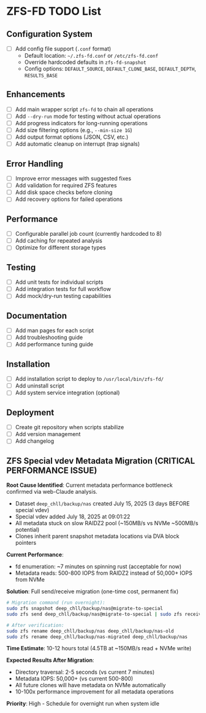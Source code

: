 # ZFS-FD TODO List

## Configuration System
- [ ] Add config file support (`.conf` format)
  - Default location: `~/.zfs-fd.conf` or `/etc/zfs-fd.conf`
  - Override hardcoded defaults in `zfs-fd-snapshot`
  - Config options: `DEFAULT_SOURCE`, `DEFAULT_CLONE_BASE`, `DEFAULT_DEPTH`, `RESULTS_BASE`

## Enhancements
- [ ] Add main wrapper script `zfs-fd` to chain all operations
- [ ] Add `--dry-run` mode for testing without actual operations
- [ ] Add progress indicators for long-running operations
- [ ] Add size filtering options (e.g., `--min-size 1G`)
- [ ] Add output format options (JSON, CSV, etc.)
- [ ] Add automatic cleanup on interrupt (trap signals)

## Error Handling
- [ ] Improve error messages with suggested fixes
- [ ] Add validation for required ZFS features
- [ ] Add disk space checks before cloning
- [ ] Add recovery options for failed operations

## Performance
- [ ] Configurable parallel job count (currently hardcoded to 8)
- [ ] Add caching for repeated analysis
- [ ] Optimize for different storage types

## Testing
- [ ] Add unit tests for individual scripts
- [ ] Add integration tests for full workflow
- [ ] Add mock/dry-run testing capabilities

## Documentation
- [ ] Add man pages for each script
- [ ] Add troubleshooting guide
- [ ] Add performance tuning guide

## Installation
- [ ] Add installation script to deploy to `/usr/local/bin/zfs-fd/`
- [ ] Add uninstall script
- [ ] Add system service integration (optional)

## Deployment
- [ ] Create git repository when scripts stabilize
- [ ] Add version management
- [ ] Add changelog

## ZFS Special vdev Metadata Migration (CRITICAL PERFORMANCE ISSUE)

**Root Cause Identified**: Current metadata performance bottleneck confirmed via web-Claude analysis.
- Dataset `deep_chll/backup/nas` created July 15, 2025 (3 days BEFORE special vdev)
- Special vdev added July 18, 2025 at 09:01:22
- All metadata stuck on slow RAIDZ2 pool (~150MB/s vs NVMe ~500MB/s potential)
- Clones inherit parent snapshot metadata locations via DVA block pointers

**Current Performance**: 
- fd enumeration: ~7 minutes on spinning rust (acceptable for now)
- Metadata reads: 500-800 IOPS from RAIDZ2 instead of 50,000+ IOPS from NVMe

**Solution**: Full send/receive migration (one-time cost, permanent fix)
```bash
# Migration command (run overnight):
sudo zfs snapshot deep_chll/backup/nas@migrate-to-special
sudo zfs send deep_chll/backup/nas@migrate-to-special | sudo zfs receive deep_chll/backup/nas-migrated

# After verification:
sudo zfs rename deep_chll/backup/nas deep_chll/backup/nas-old
sudo zfs rename deep_chll/backup/nas-migrated deep_chll/backup/nas
```

**Time Estimate**: 10-12 hours total (4.5TB at ~150MB/s read + NVMe write)

**Expected Results After Migration**:
- Directory traversal: 2-5 seconds (vs current 7 minutes)
- Metadata IOPS: 50,000+ (vs current 500-800) 
- All future clones will have metadata on NVMe automatically
- 10-100x performance improvement for all metadata operations

**Priority**: High - Schedule for overnight run when system idle

